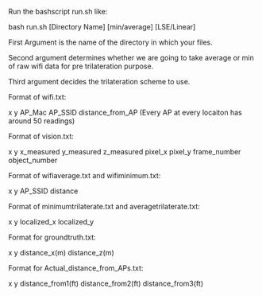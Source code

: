 Run the bashscript run.sh like:

bash run.sh [Directory Name] [min/average] [LSE/Linear]

First Argument is the name of the directory in which your files.

Second argument determines whether we are going to take average or min of raw wifi data for pre trilateration purpose.

Third argument decides the trilateration scheme to use.


Format of wifi.txt:

x y AP_Mac AP_SSID distance_from_AP  (Every AP at every locaiton has around 50 readings)

Format of vision.txt:

x y x_measured y_measured z_measured pixel_x pixel_y frame_number object_number

Format of wifiaverage.txt and wifiminimum.txt:

x y AP_SSID distance

Format of minimumtrilaterate.txt and averagetrilaterate.txt:

x y localized_x localized_y

Format for groundtruth.txt:

x y distance_x(m) distance_z(m)

Format for Actual_distance_from_APs.txt:

x y distance_from1(ft) distance_from2(ft) distance_from3(ft)
